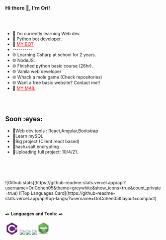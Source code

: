 ### Hi there 👋, I'm Ori!

<br />
<br />

- 🌱 I’m currently learning Web dev.
-  :dragon: Python bot developer.
-  :crystal_ball: <a href="https://discord.com/api/oauth2/authorize?client_id=822480756316045323&permissions=67136512&scope=bot" style="color:red;">MY BOT</a>
- ----------<br> 
-  :globe_with_meridians: Learning Csharp at school for 2 years.
-  :globe_with_meridians: NodeJS.
-  :globe_with_meridians: Finished python basic course (26hr).
-  :globe_with_meridians: Vanila web developer
-  :globe_with_meridians: Whack a mole game (Check repositories)
-  :globe_with_meridians: Want a free basic website? Contact me!!
-  :bell: <a href="oricohenpp@gmail.com" style="color:red;">MY MAIL</a>
<br>
<br />
<h2> Soon :eyes: </h2>

-  :notebook:Web dev tools : React,Angular,Bootstrap
-  :notebook:Learn mySQL
-  :notebook:Big project (Client react based)
-  :notebook:hash+salt encrypting
-  :notebook:Uploading full project: 10/4/21.

<br>
<br />
<br>
<br />
![Github stats](https://github-readme-stats.vercel.app/api?username=OriCohen05&theme=greywhite&show_icons=true&count_private=true)
![Top Languages Card](https://github-readme-stats.vercel.app/api/top-langs/?username=OriCohen05&layout=compact)

<br>
<br />

 :black_nib: **Languages and Tools:**   :black_nib:

<code><img height="40" src="https://github.com/OriCohen05/Images/blob/main/csharp.png"></code>
<code><img height="40" src="https://raw.githubusercontent.com/shinokada/shinokada/master/assets/python.png"></code>
<code><img height="40" src="https://raw.githubusercontent.com/shinokada/shinokada/master/assets/javascript.png"></code>
<code><img height="40" src="https://raw.githubusercontent.com/shinokada/shinokada/master/assets/visual-studio-code.png"></code>
<code><img height="40" src="https://github.com/OriCohen05/Images/blob/main/node.png"></code>

